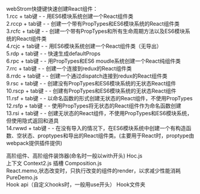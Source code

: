webStrom快捷键快速创建React组件：  
1.rcc + tab键 - - 用ES6模块系统创建一个React组件类  
2.rccp + tab键 - - 创建一个带有PropTypes和ES6模块系统的React组件类  
3.rcfc + tab键 - - 创建一个带有PropTypes和所有生命周期方法以及ES6模块系统的React组件类  
4.rcjc + tab键 - - 用ES6模块系统创建一个React组件类（无导出）  
5.rdp + tab键 - - 快速生成defaultProps  
6.rpc + tab键 - - 用PropTypes和ES6 moudle系统创建一个React纯组件类  
7.rrc + tab键 - - 创建一个连接到redux的React组件类  
8.rrdc + tab键 - - 创建一个通过dispatch连接到redux的React组件类  
9.rsc + tab键 - - 创建没有PropTypes和ES6模块系统的无状态React组件  
10.rscp + tab键 - - 创建有PropTypes和ES6模块系统的无状态React组件  
11.rsf + tab键 - - 以命名函数的形式创建无状态的React组件，不使用PropTypes  
12.rsfp + tab键 - - 使用PropTypes将无状态的React组件作为命名函数创建  
13.rsi + tab键 - - 创建无状态的React组件，不使用PropTypes和ES6模块系统，但使用隐式返回和道具  
14.rwwd + tab键 - - 在没有导入的情况下，在ES6模块系统中创建一个有构造函数、空状态、proptypes和导出的React组件类。(主要用于React时，proptype由webpack提供插件提供)


高阶组件、高阶组件装饰器(命名时一般以with开头)   Hoc.js  
上下文  Context2.js
插槽  Composition.js  
React.memo,状态改变时，只执行改变的组件的render，以求减少性能消耗     PureDemo.js  
Hook api（自定义hooks时，一般用use开头）  Hook文件夹  
